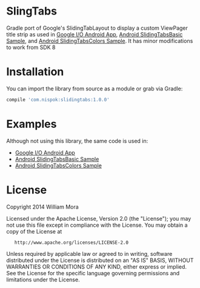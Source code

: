 # SlingTabs
Gradle port of Google's SlidingTabLayout to display a custom ViewPager title strip as used in
[Google I/O Android App](https://github.com/google/iosched),
[Android SlidingTabsBasic Sample](https://github.com/googlesamples/android-SlidingTabsBasic/), and
[Android SlidingTabsColors Sample](https://github.com/googlesamples/android-SlidingTabsColors/). It
has minor modifications to work from SDK 8

# Installation
You can import the library from source as a module or grab via Gradle:

 ```groovy
 compile 'com.nispok:slidingtabs:1.0.0'
 ```

# Examples
Although not using this library, the same code is used in:
* [Google I/O Android App](https://github.com/google/iosched)
* [Android SlidingTabsBasic Sample](https://github.com/googlesamples/android-SlidingTabsBasic/)
* [Android SlidingTabsColors Sample](https://github.com/googlesamples/android-SlidingTabsColors/)

# License
   Copyright 2014 William Mora

   Licensed under the Apache License, Version 2.0 (the "License");
   you may not use this file except in compliance with the License.
   You may obtain a copy of the License at

       http://www.apache.org/licenses/LICENSE-2.0

   Unless required by applicable law or agreed to in writing, software
   distributed under the License is distributed on an "AS IS" BASIS,
   WITHOUT WARRANTIES OR CONDITIONS OF ANY KIND, either express or implied.
   See the License for the specific language governing permissions and
   limitations under the License.